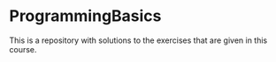 # ProgrammingBasics
This is a repository with solutions to the exercises that are given in this course.

